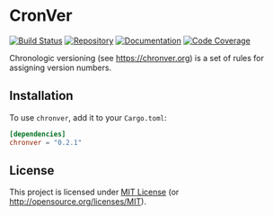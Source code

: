 # CronVer

[![Build Status][build-img]][build-url]
[![Repository][crates-img]][crates-url]
[![Documentation][doc-img]][doc-url]
[![Code Coverage][cover-img]][cover-url]

Chronologic versioning (see <https://chronver.org>) is a set of rules for assigning version numbers.

[build-img]: https://img.shields.io/github/actions/workflow/status/dnaka91/chronver/ci.yml?branch=main&style=for-the-badge
[build-url]: https://github.com/dnaka91/chronver/actions?query=workflow%3ACI
[crates-img]: https://img.shields.io/crates/v/chronver?style=for-the-badge
[crates-url]: https://crates.io/crates/chronver
[doc-img]: https://img.shields.io/badge/docs.rs-chronver-4d76ae?style=for-the-badge
[doc-url]: https://docs.rs/chronver
[cover-img]: https://img.shields.io/endpoint?url=https://dnaka91.github.io/chronver/coverage.json&style=for-the-badge
[cover-url]: https://dnaka91.github.io/chronver

## Installation

To use `chronver`, add it to your `Cargo.toml`:

```toml
[dependencies]
chronver = "0.2.1"
```

## License

This project is licensed under [MIT License](LICENSE.md) (or <http://opensource.org/licenses/MIT>).
